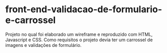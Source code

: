 # front-end-validacao-de-formulario-e-carrossel
<p>Projeto no qual foi elaborado um wireframe e reproduzido com HTML, Javascript e CSS. Como requisitos o projeto devia ter um carrossel de imagens e validações de formulário.</p>
